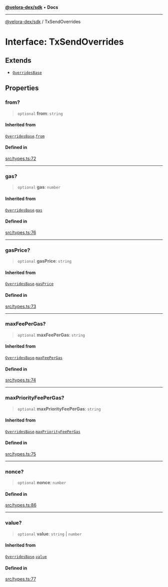 [**@velora-dex/sdk**](../README.md) • **Docs**

***

[@velora-dex/sdk](../globals.md) / TxSendOverrides

# Interface: TxSendOverrides

## Extends

- [`OverridesBase`](../-internal-/interfaces/OverridesBase.md)

## Properties

### from?

> `optional` **from**: `string`

#### Inherited from

[`OverridesBase`](../-internal-/interfaces/OverridesBase.md).[`from`](../-internal-/interfaces/OverridesBase.md#from)

#### Defined in

[src/types.ts:72](https://github.com/VeloraDEX/sdk/blob/feat/extend_delta_orders_filtering/src/types.ts#L72)

***

### gas?

> `optional` **gas**: `number`

#### Inherited from

[`OverridesBase`](../-internal-/interfaces/OverridesBase.md).[`gas`](../-internal-/interfaces/OverridesBase.md#gas)

#### Defined in

[src/types.ts:76](https://github.com/VeloraDEX/sdk/blob/feat/extend_delta_orders_filtering/src/types.ts#L76)

***

### gasPrice?

> `optional` **gasPrice**: `string`

#### Inherited from

[`OverridesBase`](../-internal-/interfaces/OverridesBase.md).[`gasPrice`](../-internal-/interfaces/OverridesBase.md#gasprice)

#### Defined in

[src/types.ts:73](https://github.com/VeloraDEX/sdk/blob/feat/extend_delta_orders_filtering/src/types.ts#L73)

***

### maxFeePerGas?

> `optional` **maxFeePerGas**: `string`

#### Inherited from

[`OverridesBase`](../-internal-/interfaces/OverridesBase.md).[`maxFeePerGas`](../-internal-/interfaces/OverridesBase.md#maxfeepergas)

#### Defined in

[src/types.ts:74](https://github.com/VeloraDEX/sdk/blob/feat/extend_delta_orders_filtering/src/types.ts#L74)

***

### maxPriorityFeePerGas?

> `optional` **maxPriorityFeePerGas**: `string`

#### Inherited from

[`OverridesBase`](../-internal-/interfaces/OverridesBase.md).[`maxPriorityFeePerGas`](../-internal-/interfaces/OverridesBase.md#maxpriorityfeepergas)

#### Defined in

[src/types.ts:75](https://github.com/VeloraDEX/sdk/blob/feat/extend_delta_orders_filtering/src/types.ts#L75)

***

### nonce?

> `optional` **nonce**: `number`

#### Defined in

[src/types.ts:86](https://github.com/VeloraDEX/sdk/blob/feat/extend_delta_orders_filtering/src/types.ts#L86)

***

### value?

> `optional` **value**: `string` \| `number`

#### Inherited from

[`OverridesBase`](../-internal-/interfaces/OverridesBase.md).[`value`](../-internal-/interfaces/OverridesBase.md#value)

#### Defined in

[src/types.ts:77](https://github.com/VeloraDEX/sdk/blob/feat/extend_delta_orders_filtering/src/types.ts#L77)
